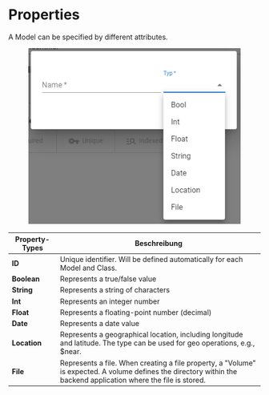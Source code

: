# Properties

A Model can be specified by different attributes.

<figure><img src="../../.gitbook/assets/2024-05-10 21_56_53-Window.png" alt=""><figcaption></figcaption></figure>

| Property-Types | Beschreibung                                                                                                                                                      |
| -------------- | ----------------------------------------------------------------------------------------------------------------------------------------------------------------- |
| **ID**         | Unique identifier. Will be defined automatically for each Model and Class.                                                                                        |
| **Boolean**    | Represents a true/false value                                                                                                                                     |
| **String**     | Represents a string of characters                                                                                                                                 |
| **Int**        | Represents an integer number                                                                                                                                      |
| **Float**      | Represents a floating-point number (decimal)                                                                                                                      |
| **Date**       | Represents a date value                                                                                                                                           |
| **Location**   | Represents a geographical location, including longitude and latitude. The type can be used for geo operations, e.g., $near.                                       |
| **File**       | Represents a file. When creating a file property, a "Volume" is expected. A volume defines the directory within the backend application where the file is stored. |

